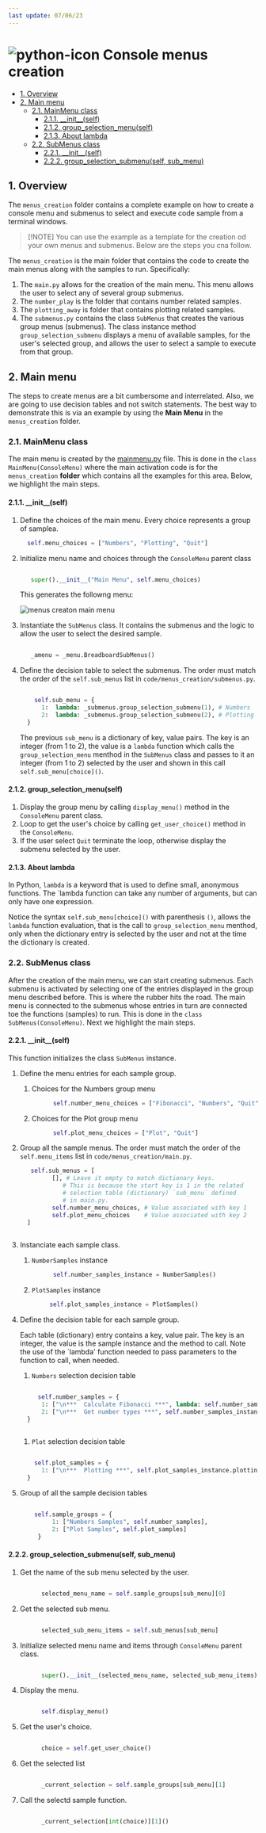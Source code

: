 ```yaml
---
last update: 07/06/23
---
```


# ![python-icon](../../media/icons/python-icon.svg) Console menus creation 

- [1. Overview](#1-overview)
- [2. Main menu](#2-main-menu)
  - [2.1.  MainMenu class](#21--mainmenu-class)
    - [2.1.1. \_\_init\_\_(self)](#211-__init__self)
    - [2.1.2. group\_selection\_menu(self)](#212-group_selection_menuself)
    - [2.1.3. About lambda](#213-about-lambda)
  - [2.2. SubMenus class](#22-submenus-class)
    - [2.2.1. \_\_init\_\_(self)](#221-__init__self)
    - [2.2.2. group\_selection\_submenu(self, sub\_menu)](#222-group_selection_submenuself-sub_menu)

## 1. Overview

The `menus_creation` folder contains a complete example on how to create a console
menu and submenus to select and execute code sample from a terminal windows.  
> [!NOTE] You can use the example as a template for the creation od your own
> menus and submenus. Below are the steps you cna follow.

The `menus_creation` is the main folder that contains the code to create the
main menus along with the samples to run. Specifically:

 1. The `main.py` allows for the creation of the main menu. This menu allows the
    user to select any of several group submenus.
 2. The `number_play` is the folder that contains number related samples.
 3. The `plotting_away` is folder that contains plotting related samples.  
 4. The  `submenus.py`  contains the class `SubMenus` that creates the various
    group menus (submenus).  The class instance method `group_selection_submenu`
    displays a menu of available samples, for the user's selected group, and
    allows the user to select a sample to execute from that group.

## 2. Main menu

The steps to create menus are a bit cumbersome and interrelated. Also, we are
going to use decision tables and not switch statements. The best way to
demonstrate this is via an example by using the **Main Menu** in
the `menus_creation` folder.  

### 2.1.  MainMenu class

The main menu is created by the [mainmenu.py](mainmenu.py) file.  This is done
in the `class MainMenu(ConsoleMenu)` where the main activation code is for the
`menus_creation` **folder** which contains all the examples for this area.
Below, we highlight the main steps.

#### 2.1.1. \_\_init\_\_(self) 

1. Define the choices of the main menu. Every choice represents a group of
   samplea.

      ``` python
        self.menu_choices = ["Numbers", "Plotting", "Quit"]
      ```

1. Initialize menu name and choices through the `ConsoleMenu` parent class

      ``` python

         super().__init__("Main Menu", self.menu_choices)
      
      ```

      This generates the followng menu:

      ![menus creaton main menu](../../media/samples/menus_creation_main_menu.png)

1. Instantiate the `SubMenus` class.  It contains the submenus and the
logic to allow the user to select the desired sample.  

      ``` python
      
         _amenu = _menu.BreadboardSubMenus()
      
      ```

1. Define the decision table to select the submenus.  The order must match the
order of the `self.sub_menus`  list in `code/menus_creation/submenus.py`.  

      ``` python
      
          self.sub_menu = {
            1:  lambda: _submenus.group_selection_submenu(1), # Numbers
            2:  lambda: _submenus.group_selection_submenu(2), # Plotting 
        }
      
      ```

   The previous `sub_menu` is a dictionary of key, value pairs.  The key is an
   integer (from 1 to 2), the value is a `lambda` function which calls the
   `group_selection_menu` menthod in the `SubMenus` class and
   passes to it an integer (from 1 to 2) selected by the user and shown in this
   call `self.sub_menu[choice]()`. 

#### 2.1.2. group_selection_menu(self)

1. Display the group menu by calling `display_menu()` method in the
   `ConsoleMenu` parent class. 
1. Loop to get the user's choice by calling `get_user_choice()` method in the
   `ConsoleMenu`.
1. If the user select `Quit` terminate the loop, otherwise display the submenu
   selected by the user.
  
#### 2.1.3. About lambda

In Python, `lambda` is a keyword that is used to define small, anonymous
functions. The `lambda function can take any number of arguments, but can only
have one expression.  

Notice the syntax `self.sub_menu[choice]()` with parenthesis `()`, allows the
`lambda` function evaluation, that is the call to `group_selection_menu`
menthod, only when the dictionary entry is selected by the user and not at the
time the dictionary is created.


### 2.2. SubMenus class 

After the creation of the main menu, we can start creating submenus.  Each
submenu is activated by selecting one of the entries displayed in the group menu
described before. This is where the rubber hits the road. The main menu is
connected to the submenus whose entries in turn are connected toe the functions
(samples) to run. This is done in the `class SubMenus(ConsoleMenu)`.
Next we highlight the main steps. 

#### 2.2.1. \_\_init\_\_(self) 

This function initializes the class `SubMenus` instance.

1. Define the menu entries for each sample group. 

   1. Choices for the Numbers group menu

      ``` python
            self.number_menu_choices = ["Fibonacci", "Numbers", "Quit"]
      ```  

   1. Choices for the Plot group menu

      ``` python
            self.plot_menu_choices = ["Plot", "Quit"]
      ```

2. Group all the sample menus. 
   The order must match the order of the `self.menu_items` list in
   `code/menus_creation/main.py`.  

      ``` python
         self.sub_menus = [
               [], # Leave it empty to match dictionary keys.
                  # This is because the start key is 1 in the related
                  # selection table (dictionary) `sub_menu` defined 
                  # in main.py.   
               self.number_menu_choices, # Value associated with key 1 
               self.plot_menu_choices    # Value associated with key 2 
        ]
        
      ```

3. Instanciate each sample class. 

   1. `NumberSamples` instance

      ``` python
            self.number_samples_instance = NumberSamples()
      ```  

   2. `PlotSamples` instance

      ```python
           self.plot_samples_instance = PlotSamples()
      ```  

4. Define the decision table for each sample group.  

      Each table (dictionary) entry contains a key, value pair.  The key is an
      integer, the value is the sample instance and the method to call.  Note
      the use of the `lambda' function needed to pass parameters to the function to
      call, when needed. 

      1. `Numbers` selection decision table

      ``` python

           self.number_samples = {
            1: ["\n***  Calculate Fibonacci ***", lambda: self.number_samples_instance.fiboTriangle(5)],
            2: ["\n***  Get number types ***", self.number_samples_instance.getNumberTypes],
        }
        
      ```

      1. `Plot` selection decision table

      ``` python

          self.plot_samples = {
            1: ["\n***  Plotting ***", self.plot_samples_instance.plotting],
        }

      ```

5. Group of all the sample decision tables

   ``` python

       self.sample_groups = {
            1: ["Numbers Samples", self.number_samples],
            2: ["Plot Samples", self.plot_samples]
        }

   ```

#### 2.2.2. group_selection_submenu(self, sub_menu)

1. Get the name of the sub menu selected by the user.

   ``` python

         selected_menu_name = self.sample_groups[sub_menu][0]
   ```

2. Get the selected sub menu.

   ``` python

         selected_sub_menu_items = self.sub_menus[sub_menu]
   ```

3. Initialize selected menu name and items through `ConsoleMenu` parent class.  

   ``` python

         super().__init__(selected_menu_name, selected_sub_menu_items)
   ```

4. Display the menu.

   ``` python

         self.display_menu()
   ```

5. Get the user's choice.

   ``` python

         choice = self.get_user_choice()
   ```

6. Get the selected list

   ``` python

         _current_selection = self.sample_groups[sub_menu][1] 
   ```

7. Call the selectd sample function.

   ``` python

         _current_selection[int(choice)][1]()
   ```